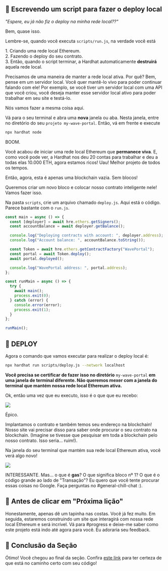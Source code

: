 👀 Escrevendo um script para fazer o deploy local
--------------------------

*"Espere, eu já não fiz o deploy na minha rede local??"*

Bem, quase isso.

Lembre-se, quando você executa `scripts/run.js`, na verdade você está

1\. Criando uma rede local Ethereum.\
2\. Fazendo o deploy do seu contrato.\
3\. Então, quando o script terminar, a Hardhat automaticamente **destruirá** aquela rede local.

Precisamos de uma maneira de manter a rede local ativa. Por quê? Bem, pense em um servidor local. Você quer mantê-lo vivo para poder continuar falando com ele! Por exemplo, se você tiver um servidor local com uma API que você criou, você deseja manter esse servidor local ativo para poder trabalhar em seu site e testá-lo.

Nós vamos fazer a mesma coisa aqui.

Vá para o seu terminal e abra uma **nova** janela ou aba. Nesta janela, entre no diretório do seu `projeto my-wave-portal`. Então, vá em frente e execute

```bash
npx hardhat node
```

BOOM.

Você acabou de iniciar uma rede local Ethereum que **permanece viva**. E, como você pode ver, a Hardhat nos deu 20 contas para trabalhar e deu a todas elas 10.000 ETH, agora estamos ricos! Uau! Melhor projeto de todos os tempos.

Então, agora, esta é apenas uma blockchain vazia. Sem blocos!

Queremos criar um novo bloco e colocar nosso contrato inteligente nele! Vamos fazer isso.

Na pasta `scripts`, crie um arquivo chamado `deploy.js`. Aqui está o código. Parece bastante com o `run.js`.

```javascript
const main = async () => {
  const [deployer] = await hre.ethers.getSigners();
  const accountBalance = await deployer.getBalance();

  console.log("Deploying contracts with account: ", deployer.address);
  console.log("Account balance: ", accountBalance.toString());

  const Token = await hre.ethers.getContractFactory("WavePortal");
  const portal = await Token.deploy();
  await portal.deployed();

  console.log("WavePortal address: ", portal.address);
};

const runMain = async () => {
  try {
    await main();
    process.exit(0);
  } catch (error) {
    console.error(error);
    process.exit(1);
  }
};

runMain();
```

🎉 DEPLOY
---------

Agora o comando que vamos executar para realizar o deploy local é:

```bash
npx hardhat run scripts/deploy.js --network localhost
```

**Você precisa se certificar de fazer isso no diretório** `my-wave-portal` **em uma janela de terminal diferente. Não queremos mexer com a janela do terminal que mantém nossa rede local Ethereum ativa.**

Ok, então uma vez que eu executo, isso é o que que eu recebo:

![](https://i.imgur.com/ZXehYOk.png)

Épico.

Implantamos o contrato e também temos seu endereço na blockchain! Nosso site vai precisar disso para saber onde procurar o seu contrato na blockchain. (Imagine se tivesse que pesquisar em toda a blockchain pelo nosso contrato. Isso seria... ruim!).

Na janela do seu terminal que mantém sua rede local Ethereum ativa, você verá algo novo!

![](https://i.imgur.com/DmhZRJN.png)

INTERESSANTE. Mas... o que é **gas**? O que significa bloco nº 1? O que é o código grande ao lado de "Transação"? Eu quero que você tente procurar essas coisas no Google. Faça perguntas no #general-chill-chat :).


🚨 Antes de clicar em "Próxima lição"
--------------------------------------------

Honestamente, apenas dê um tapinha nas costas. Você já fez muito. Em seguida, estaremos construindo um site que interagirá com nossa rede local Ethereum e será incrível. Vá para #progress e deixe-me saber como este projeto está indo até agora para você. Eu adoraria seu feedback.


🎁 Conclusão da Seção
------------------

Ótimo! Você chegou ao final da seção. Confira [este link](https://gist.github.com/adilanchian/9f745fdfa9186047e7a779c02f4bffb7) para ter certeza de que está no caminho certo com seu código!